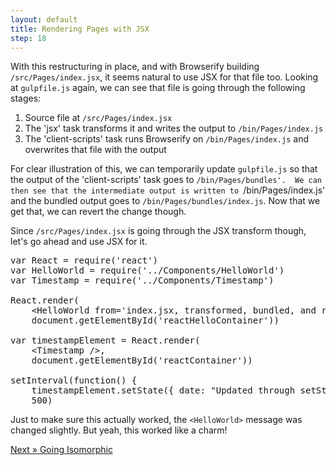 ```yaml
---
layout: default
title: Rendering Pages with JSX
step: 18
---
```

With this restructuring in place, and with Browserify building `/src/Pages/index.jsx`, it seems natural to use JSX for that file too.  Looking at `gulpfile.js` again, we can see that file is going through the following stages:

1. Source file at `/src/Pages/index.jsx`
1. The 'jsx' task transforms it and writes the output to `/bin/Pages/index.js`
1. The 'client-scripts' task runs Browserify on `/bin/Pages/index.js` and overwrites that file with the output

For clear illustration of this, we can temporarily update `gulpfile.js` so that the output of the 'client-scripts' task goes to `/bin/Pages/bundles'.  We can then see that the intermediate output is written to `/bin/Pages/index.js' and the bundled output goes to `/bin/Pages/bundles/index.js`.  Now that we get that, we can revert the change though.

Since `/src/Pages/index.jsx` is going through the JSX transform though, let's go ahead and use JSX for it.

<pre class="brush: js">
var React = require('react')
var HelloWorld = require('../Components/HelloWorld')
var Timestamp = require('../Components/Timestamp')

React.render(
    &lt;HelloWorld from='index.jsx, transformed, bundled, and running on the client' /&gt;,
    document.getElementById('reactHelloContainer'))

var timestampElement = React.render(
    &lt;Timestamp /&gt;,
    document.getElementById('reactContainer'))

setInterval(function() {
    timestampElement.setState({ date: "Updated through setState: " + new Date().toString() }) },
    500)
</pre>

Just to make sure this actually worked, the `<HelloWorld>` message was changed slightly. But yeah, this worked like a charm!

[Next » Going Isomorphic](19-isomorphic)
